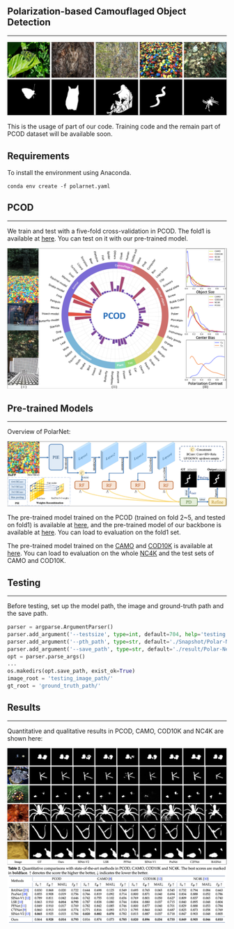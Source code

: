 ## Polarization-based Camouflaged Object Detection

------

<img src="./images/fig1.png"  />

This is the usage of part of our code. Training code and the remain part of PCOD dataset will be available soon.

## Requirements

To install the environment using Anaconda.

```shell
conda env create -f polarnet.yaml
```

## PCOD

-----

We train and test with a five-fold cross-validation in PCOD. The fold1 is available at [here](https://drive.google.com/drive/folders/1LiI89zAWrHl9rpb0yd4r7DVffKXsWn1b?usp=sharing). You can test on it with our pre-trained model. 

<img src="./images/figpcod.png"  />



## Pre-trained Models

------

Overview of PolarNet:

<img src="./images/fig2.png"  />

The pre-trained model trained on the PCOD (trained on fold 2~5, and tested on fold1) is available at [here](https://drive.google.com/file/d/1INUvdrFsFwbjHj8TT-m5cbZHCLa868bC/view?usp=share_link), and the pre-trained model of our backbone is available at [here](https://drive.google.com/file/d/1Yt6KoHm28MYYNlNgM3os0kXGuTumpcq2/view?usp=share_link). You can load to evaluation on the fold1 set.

The pre-trained model trained on the [CAMO](https://sites.google.com/view/ltnghia/research/camo) and [COD10K](https://github.com/DengPingFan/SINet) is available at [here](https://drive.google.com/drive/folders/17p863g8IsSI0KPMwWqCuRYu5fAYYIo4A?usp=sharing). You can load to evaluation on the whole [NC4K](https://github.com/JingZhang617/COD-Rank-Localize-and-Segment) and the test sets of CAMO and COD10K.

## Testing

------

Before testing, set up the model path, the image and ground-truth path and the save path.

```python
parser = argparse.ArgumentParser()
parser.add_argument('--testsize', type=int, default=704, help='testing size')
parser.add_argument('--pth_path', type=str, default='./Snapshot/Polar-Net/the_trained_model.pth')
parser.add_argument('--save_path', type=str, default='./result/Polar-Net/the_save_path_file/')
opt = parser.parse_args()
...
os.makedirs(opt.save_path, exist_ok=True)
image_root = 'testing_image_path/'
gt_root = 'ground_truth_path/'
```

## Results

------

Quantitative and qualitative results in PCOD, CAMO, COD10K and NC4K are shown here:

<img src="./images/figres.png"  />

<img src="./images/result.png"  />